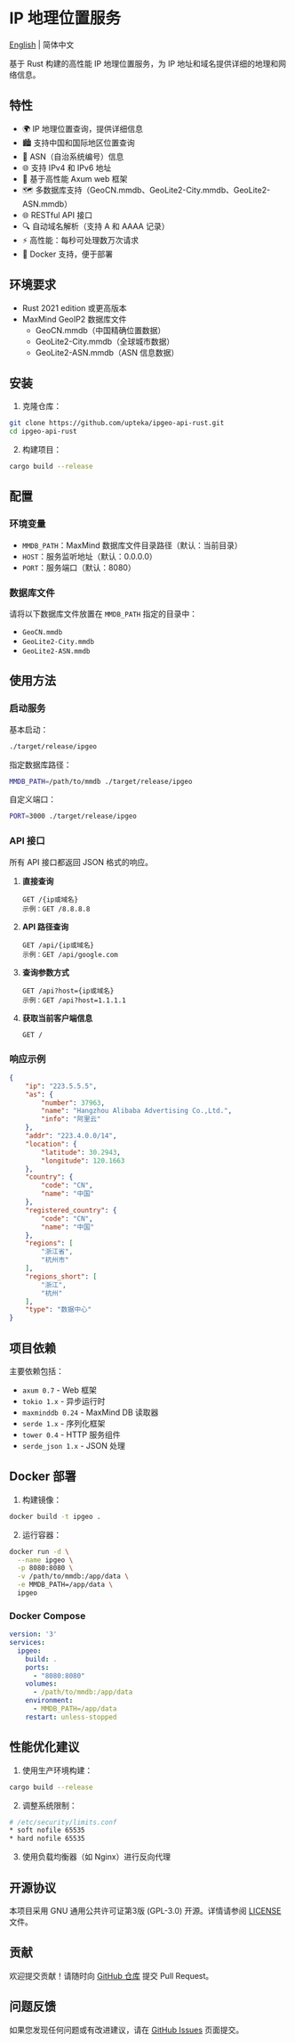 # IP 地理位置服务

[English](README_EN.md) | 简体中文

基于 Rust 构建的高性能 IP 地理位置服务，为 IP 地址和域名提供详细的地理和网络信息。

## 特性

- 🌍 IP 地理位置查询，提供详细信息
- 🏙️ 支持中国和国际地区位置查询
- 🔄 ASN（自治系统编号）信息
- 🌐 支持 IPv4 和 IPv6 地址
- 🚀 基于高性能 Axum web 框架
- 🗺️ 多数据库支持（GeoCN.mmdb、GeoLite2-City.mmdb、GeoLite2-ASN.mmdb）
- 🌐 RESTful API 接口
- 🔍 自动域名解析（支持 A 和 AAAA 记录）
- ⚡ 高性能：每秒可处理数万次请求
- 🐳 Docker 支持，便于部署

## 环境要求

- Rust 2021 edition 或更高版本
- MaxMind GeoIP2 数据库文件
  - GeoCN.mmdb（中国精确位置数据）
  - GeoLite2-City.mmdb（全球城市数据）
  - GeoLite2-ASN.mmdb（ASN 信息数据）

## 安装

1. 克隆仓库：
```bash
git clone https://github.com/upteka/ipgeo-api-rust.git
cd ipgeo-api-rust
```

2. 构建项目：
```bash
cargo build --release
```

## 配置

### 环境变量

- `MMDB_PATH`：MaxMind 数据库文件目录路径（默认：当前目录）
- `HOST`：服务监听地址（默认：0.0.0.0）
- `PORT`：服务端口（默认：8080）

### 数据库文件

请将以下数据库文件放置在 `MMDB_PATH` 指定的目录中：
- `GeoCN.mmdb`
- `GeoLite2-City.mmdb`
- `GeoLite2-ASN.mmdb`

## 使用方法

### 启动服务

基本启动：
```bash
./target/release/ipgeo
```

指定数据库路径：
```bash
MMDB_PATH=/path/to/mmdb ./target/release/ipgeo
```

自定义端口：
```bash
PORT=3000 ./target/release/ipgeo
```

### API 接口

所有 API 接口都返回 JSON 格式的响应。

1. **直接查询**
   ```
   GET /{ip或域名}
   示例：GET /8.8.8.8
   ```

2. **API 路径查询**
   ```
   GET /api/{ip或域名}
   示例：GET /api/google.com
   ```

3. **查询参数方式**
   ```
   GET /api?host={ip或域名}
   示例：GET /api?host=1.1.1.1
   ```

4. **获取当前客户端信息**
   ```
   GET /
   ```

### 响应示例

```json
{
    "ip": "223.5.5.5",
    "as": {
        "number": 37963,
        "name": "Hangzhou Alibaba Advertising Co.,Ltd.",
        "info": "阿里云"
    },
    "addr": "223.4.0.0/14",
    "location": {
        "latitude": 30.2943,
        "longitude": 120.1663
    },
    "country": {
        "code": "CN",
        "name": "中国"
    },
    "registered_country": {
        "code": "CN",
        "name": "中国"
    },
    "regions": [
        "浙江省",
        "杭州市"
    ],
    "regions_short": [
        "浙江",
        "杭州"
    ],
    "type": "数据中心"
}
```

## 项目依赖

主要依赖包括：
- `axum 0.7` - Web 框架
- `tokio 1.x` - 异步运行时
- `maxminddb 0.24` - MaxMind DB 读取器
- `serde 1.x` - 序列化框架
- `tower 0.4` - HTTP 服务组件
- `serde_json 1.x` - JSON 处理

## Docker 部署

1. 构建镜像：
```bash
docker build -t ipgeo .
```

2. 运行容器：
```bash
docker run -d \
  --name ipgeo \
  -p 8080:8080 \
  -v /path/to/mmdb:/app/data \
  -e MMDB_PATH=/app/data \
  ipgeo
```

### Docker Compose

```yaml
version: '3'
services:
  ipgeo:
    build: .
    ports:
      - "8080:8080"
    volumes:
      - /path/to/mmdb:/app/data
    environment:
      - MMDB_PATH=/app/data
    restart: unless-stopped
```

## 性能优化建议

1. 使用生产环境构建：
```bash
cargo build --release
```

2. 调整系统限制：
```bash
# /etc/security/limits.conf
* soft nofile 65535
* hard nofile 65535
```

3. 使用负载均衡器（如 Nginx）进行反向代理

## 开源协议

本项目采用 GNU 通用公共许可证第3版 (GPL-3.0) 开源。详情请参阅 [LICENSE](LICENSE) 文件。

## 贡献

欢迎提交贡献！请随时向 [GitHub 仓库](https://github.com/upteka/ipgeo-api-rust) 提交 Pull Request。

## 问题反馈

如果您发现任何问题或有改进建议，请在 [GitHub Issues](https://github.com/upteka/ipgeo-api-rust/issues) 页面提交。 